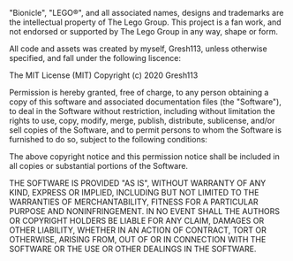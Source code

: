 "Bionicle", "LEGO®", and all associated names, designs and trademarks are the intellectual property of The Lego Group. This project is a fan work, and not endorsed or supported by The Lego Group in any way, shape or form. 

All code and assets was created by myself, Gresh113, unless otherwise specified, and fall under the following liscence: 

The MIT License (MIT) Copyright (c) 2020 Gresh113

Permission is hereby granted, free of charge, to any person obtaining a copy of this software and associated documentation files (the "Software"), to deal in the Software without restriction, including without limitation the rights to use, copy, modify, merge, publish, distribute, sublicense, and/or sell copies of the Software, and to permit persons to whom the Software is furnished to do so, subject to the following conditions:

The above copyright notice and this permission notice shall be included in all copies or substantial portions of the Software.

THE SOFTWARE IS PROVIDED "AS IS", WITHOUT WARRANTY OF ANY KIND, EXPRESS OR IMPLIED, INCLUDING BUT NOT LIMITED TO THE WARRANTIES OF MERCHANTABILITY, FITNESS FOR A PARTICULAR PURPOSE AND NONINFRINGEMENT. IN NO EVENT SHALL THE AUTHORS OR COPYRIGHT HOLDERS BE LIABLE FOR ANY CLAIM, DAMAGES OR OTHER LIABILITY, WHETHER IN AN ACTION OF CONTRACT, TORT OR OTHERWISE, ARISING FROM, OUT OF OR IN CONNECTION WITH THE SOFTWARE OR THE USE OR OTHER DEALINGS IN THE SOFTWARE.
